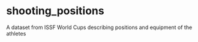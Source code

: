 # shooting_positions
A dataset from ISSF World Cups describing positions and equipment of the athletes
